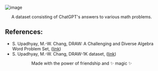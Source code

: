 ![image](https://user-images.githubusercontent.com/84760072/222883571-f061ee93-56f4-4eee-96a8-c68155805b41.png)

<p align="center">
  A dataset consisting of ChatGPT's answers to various math problems. 
</p>


## References:
- S. Upadhyay, M.-W. Chang, DRAW: A Challenging and Diverse Algebra Word Problem Set, ([link](https://www.microsoft.com/en-us/research/wp-content/uploads/2016/02/tech_rep.pdf))
- S. Upadhyay, M.-W. Chang, DRAW-1K dataset, ([link](https://paperswithcode.com/dataset/draw-1k#:~:text=DRAW%2D1K%20is%20a%20dataset,derivation%20of%20an%20equation%20system.))


<p align="center">
  Made with the power of friendship and ✨ magic ✨
</p>
